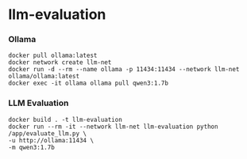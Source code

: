 # llm-evaluation

### Ollama
```
docker pull ollama:latest
docker network create llm-net
docker run -d --rm --name ollama -p 11434:11434 --network llm-net ollama/ollama:latest
docker exec -it ollama ollama pull qwen3:1.7b
```


### LLM Evaluation
```
docker build . -t llm-evaluation
docker run --rm -it --network llm-net llm-evaluation python /app/evaluate_llm.py \
-u http://ollama:11434 \
-m qwen3:1.7b
```
